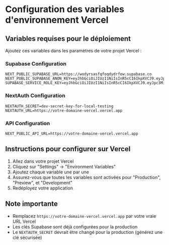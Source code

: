 # Configuration des variables d'environnement Vercel

## Variables requises pour le déploiement

Ajoutez ces variables dans les paramètres de votre projet Vercel :

### Supabase Configuration
```
NEXT_PUBLIC_SUPABASE_URL=https://wodyrsasfqfoqdydrfew.supabase.co
NEXT_PUBLIC_SUPABASE_ANON_KEY=eyJhbGciOiJIUzI1NiIsInR5cCI6IkpXVCJ9.eyJpc3MiOiJzdXBhYmFzZSIsInJlZiI6IndvZHlyc2FzZnFmb3FkeWRyZmV3Iiwicm9sZSI6ImFub24iLCJpYXQiOjE3NTUwMjIzNzYsImV4cCI6MjA3MDU5ODM3Nn0.RhB2OMRdddHXWt1lB6NfHxMl1In_U9CPK_hBOU1UlN4
SUPABASE_SERVICE_ROLE_KEY=eyJhbGciOiJIUzI1NiIsInR5cCI6IkpXVCJ9.eyJpc3MiOiJzdXBhYmFzZSIsInJlZiI6IndvZHlyc2FzZnFmb3FkeWRyZmV3Iiwicm9sZSI6InNlcnZpY2Vfcm9sZSIsImlhdCI6MTc1NTAyMjM3NiwiZXhwIjoyMDcwNTk4Mzc2fQ.gZZ3WTWHNLaYBztUXwx4d8uW56CGHlqznOuNvopkka0
```

### NextAuth Configuration
```
NEXTAUTH_SECRET=dev-secret-key-for-local-testing
NEXTAUTH_URL=https://votre-domaine-vercel.vercel.app
```

### API Configuration
```
NEXT_PUBLIC_API_URL=https://votre-domaine-vercel.vercel.app
```

## Instructions pour configurer sur Vercel

1. Allez dans votre projet Vercel
2. Cliquez sur "Settings" → "Environment Variables"
3. Ajoutez chaque variable une par une
4. Assurez-vous que toutes les variables sont activées pour "Production", "Preview", et "Development"
5. Redéployez votre application

## Note importante

- Remplacez `https://votre-domaine-vercel.vercel.app` par votre vraie URL Vercel
- Les clés Supabase sont déjà configurées pour la production
- Le `NEXTAUTH_SECRET` devrait être changé pour la production (générez une clé sécurisée)
